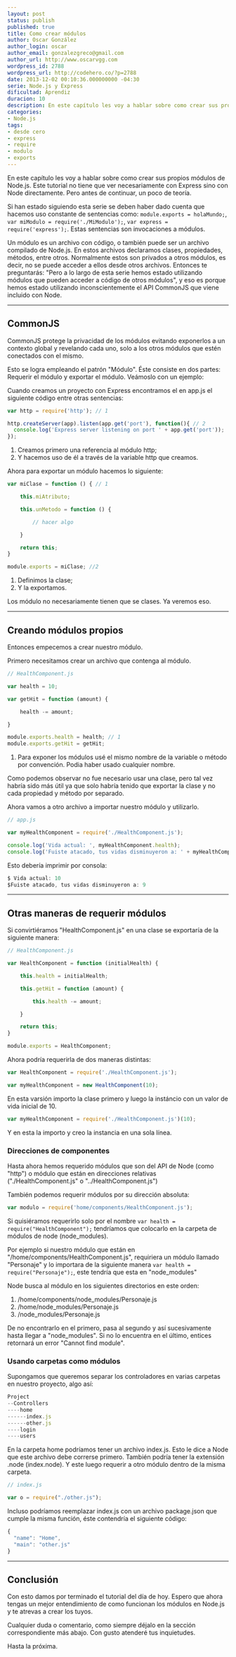 ```yaml
---
layout: post
status: publish
published: true
title: Como crear módulos
author: Oscar González
author_login: oscar
author_email: gonzalezgreco@gmail.com
author_url: http://www.oscarvgg.com
wordpress_id: 2788
wordpress_url: http://codehero.co/?p=2788
date: 2013-12-02 00:10:36.000000000 -04:30
serie: Node.js y Express
dificultad: Aprendiz
duracion: 10
description: En este capítulo les voy a hablar sobre como crear sus propios módulos de Node.js. Este tutorial no tiene que ver con Express sino con Node directamente.
categories:
- Node.js
tags:
- desde cero
- express
- require
- modulo
- exports
---
```

<p>En este capítulo les voy a hablar sobre como crear sus propios módulos de Node.js. Este tutorial no tiene que ver necesariamente con Express sino con Node directamente. Pero antes de continuar, un poco de teoría.</p>

<p>Si han estado siguiendo esta serie se deben haber dado cuenta que hacemos uso constante de sentencias como: <code>module.exports = holaMundo;</code>, <code>var miModulo = require('./MiModulo');</code>, <code>var express = require('express');</code>. Estas sentencias son invocaciones a módulos.</p>

<p>Un módulo es un archivo con código, o también puede ser un archivo compilado de Node.js. En estos archivos declaramos clases, propiedades, métodos, entre otros. Normalmente estos son privados a otros módulos, es decir, no se puede acceder a ellos desde otros archivos. Entonces te preguntarás: "Pero a lo largo de esta serie hemos estado utilizando módulos que pueden acceder a código de otros módulos", y eso es porque hemos estado utilizando inconscientemente el API CommonJS que viene incluido con Node.</p>

<hr />

<h2>CommonJS</h2>

<p>CommonJS protege la privacidad de los módulos evitando exponerlos a un contexto global y revelando cada uno, solo a los otros módulos que estén conectados con el mismo.</p>

<p>Esto se logra empleando el patrón "Módulo". Éste consiste en dos partes: Requerir el módulo y exportar el módulo. Veámoslo con un ejemplo:</p>

<p>Cuando creamos un proyecto con Express encontramos el en app.js el siguiente código entre otras sentencias:</p>

```javascript
var http = require('http'); // 1

http.createServer(app).listen(app.get('port'), function(){ // 2
  console.log('Express server listening on port ' + app.get('port'));
});
```

<ol>
<li>Creamos primero una referencia al módulo http;</li>
<li>Y hacemos uso de él a través de la variable http que creamos.</li>
</ol>

<p>Ahora para exportar un módulo hacemos lo siguiente:</p>

```javascript
var miClase = function () { // 1

    this.miAtributo;

    this.unMetodo = function () {

        // hacer algo

    }

    return this;
}

module.exports = miClase; //2
```

<ol>
<li>Definimos la clase;</li>
<li>Y la exportamos.</li>
</ol>

<p>Los módulo no necesariamente tienen que se clases. Ya veremos eso.</p>

<hr />

<h2>Creando módulos propios</h2>

<p>Entonces empecemos a crear nuestro módulo.</p>

<p>Primero necesitamos crear un archivo que contenga al módulo.</p>

```javascript
// HealthComponent.js

var health = 10;

var getHit = function (amount) {

    health -= amount;

}

module.exports.health = health; // 1
module.exports.getHit = getHit;

```

<ol>
<li>Para exponer los módulos usé el mismo nombre de la variable o método por convención. Podia haber usado cualquier nombre.</li>
</ol>

<p>Como podemos observar no fue necesario usar una clase, pero tal vez habría sido más útil ya que solo habría tenido que exportar la clase y no cada propiedad y método por separado.</p>

<p>Ahora vamos a otro archivo a importar nuestro módulo y utilizarlo.</p>

```javascript
// app.js

var myHealthComponent = require('./HealthComponent.js');

console.log('Vida actual: ', myHealthComponent.health);
console.log('Fuiste atacado, tus vidas disminuyeron a: ' + myHealthComponent.getHit(1));
```

<p>Esto debería imprimir por consola:</p>

```javascript
$ Vida actual: 10
$Fuiste atacado, tus vidas disminuyeron a: 9
```

<hr />

<h2>Otras maneras de requerir módulos</h2>

<p>Si convirtiéramos "HealthComponent.js" en una clase se exportaría de la siguiente manera:</p>

```javascript
// HealthComponent.js

var HealthComponent = function (initialHealth) {

    this.health = initialHealth;

    this.getHit = function (amount) {

        this.health -= amount;

    }

    return this;
}

module.exports = HealthComponent;
```

<p>Ahora podría requerirla de dos maneras distintas:</p>

```javascript
var HealthComponent = require('./HealthComponent.js');

var myHealthComponent = new HealthComponent(10);
```

<p>En esta varsión importo la clase primero y luego la instáncio con un valor de vida inicial de 10.</p>

```javascript
var myHealthComponent = require('./HealthComponent.js')(10);
```

<p>Y en esta la importo y creo la instancia en una sola línea.</p>

<h3>Direcciones de componentes</h3>

<p>Hasta ahora hemos requerido módulos que son del API de Node (como "http") o módulo que están en direcciones relativas ("./HealthComponent.js" o "../HealthComponent.js")</p>

<p>También podemos requerir módulos por su dirección absoluta:</p>

```javascript
var modulo = require('home/components/HealthComponent.js');
```

<p>Si quisiéramos requerirlo solo por el nombre <code>var health = require("HealthComponent");</code> tendríamos que colocarlo en la carpeta de módulos de node (node_modules).</p>

<p>Por ejemplo si nuestro módulo que están en "/home/components/HealthComponent.js", requiriera un módulo llamado "Personaje" y lo importara de la siguiente manera <code>var health = require("Personaje");</code>, este tendría que esta en "node_modules"</p>

<p>Node busca al módulo en los siguientes directorios en este orden:</p>

<ol>
<li>/home/components/node_modules/Personaje.js</li>
<li>/home/node_modules/Personaje.js</li>
<li>/node_modules/Personaje.js</li>
</ol>

<p>De no encontrarlo en el primero, pasa al segundo y así sucesivamente hasta llegar a "node_modules". Si no lo encuentra en el último, entices retornará un error "Cannot find module".</p>

<h3>Usando carpetas como módulos</h3>

<p>Supongamos que queremos separar los controladores en varias carpetas en nuestro proyecto, algo así:</p>

```javascript
Project
--Controllers
----home
------index.js
------other.js
----login
----users
```

<p>En la carpeta home podríamos tener un archivo index.js. Esto le dice a Node que este archivo debe correrse primero. También podría tener la extensión .node (index.node). Y este luego requerir a otro módulo dentro de la misma carpeta.</p>

```javascript
// index.js

var o = require("./other.js");
```

<p>Incluso podríamos reemplazar index.js con un archivo package.json que cumple la misma función, éste contendría el siguiente código:</p>

```javascript
{
  "name": "Home",
  "main": "other.js"
}
```

<hr />

<h2>Conclusión</h2>

<p>Con esto damos por terminado el tutorial del día de hoy. Espero que ahora tengas un mejor entendimiento de como funcionan los módulos en Node.js y te atrevas a crear los tuyos.</p>

<p>Cualquier duda o comentario, como siempre déjalo en la sección correspondiente más abajo. Con gusto atenderé tus inquietudes.</p>

<p>Hasta la próxima.</p>
